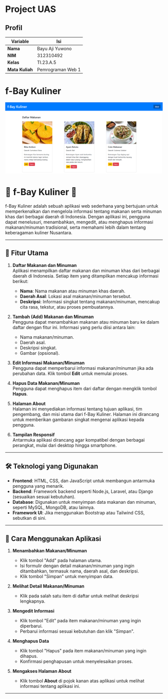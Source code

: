 # Project UAS

## Profil
| Variable | Isi |
| -------- | --- |
| **Nama** |Bayu Aji Yuwono|
| **NIM** | 312310492 |
| **Kelas** | TI.23.A.5 |
| **Mata Kuliah** | Pemrograman Web 1 |

# **f-Bay Kuliner**

![Tampilan Halaman Utama](ss/1.png)

# 🌟 f-Bay Kuliner 🌟

f-Bay Kuliner adalah sebuah aplikasi web sederhana yang bertujuan untuk memperkenalkan dan mengelola informasi tentang makanan serta minuman khas dari berbagai daerah di Indonesia. Dengan aplikasi ini, pengguna dapat menelusuri, menambahkan, mengedit, atau menghapus informasi makanan/minuman tradisional, serta memahami lebih dalam tentang keberagaman kuliner Nusantara.

---

## 🎯 Fitur Utama

1. **Daftar Makanan dan Minuman**  
   Aplikasi menampilkan daftar makanan dan minuman khas dari berbagai daerah di Indonesia. Setiap item yang ditampilkan mencakup informasi berikut:
   - **Nama**: Nama makanan atau minuman khas daerah.  
   - **Daerah Asal**: Lokasi asal makanan/minuman tersebut.  
   - **Deskripsi**: Informasi singkat tentang makanan/minuman, mencakup cita rasa, tekstur, atau proses pembuatannya.  

2. **Tambah (Add) Makanan dan Minuman**  
   Pengguna dapat menambahkan makanan atau minuman baru ke dalam daftar dengan fitur ini. Informasi yang perlu diisi antara lain:  
   - Nama makanan/minuman.  
   - Daerah asal.  
   - Deskripsi singkat.  
   - Gambar (opsional).  

3. **Edit Informasi Makanan/Minuman**  
   Pengguna dapat memperbarui informasi makanan/minuman jika ada perubahan data. Klik tombol **Edit** untuk memulai proses.

4. **Hapus Data Makanan/Minuman**  
   Pengguna dapat menghapus item dari daftar dengan mengklik tombol **Hapus**.

5. **Halaman About**  
   Halaman ini menyediakan informasi tentang tujuan aplikasi, tim pengembang, dan misi utama dari f-Bay Kuliner. Halaman ini dirancang untuk memberikan gambaran singkat mengenai aplikasi kepada pengguna.

6. **Tampilan Responsif**  
   Antarmuka aplikasi dirancang agar kompatibel dengan berbagai perangkat, mulai dari desktop hingga smartphone.

---

## 🛠️ Teknologi yang Digunakan

- **Frontend**: HTML, CSS, dan JavaScript untuk membangun antarmuka pengguna yang menarik.  
- **Backend**: Framework backend seperti Node.js, Laravel, atau Django (sesuaikan sesuai kebutuhan).  
- **Database**: Digunakan untuk menyimpan data makanan dan minuman, seperti MySQL, MongoDB, atau lainnya.  
- **Framework UI**: Jika menggunakan Bootstrap atau Tailwind CSS, sebutkan di sini.  

---

## 📖 Cara Menggunakan Aplikasi

1. **Menambahkan Makanan/Minuman**  
   - Klik tombol "Add" pada halaman utama.  
   - Isi formulir dengan detail makanan/minuman yang ingin ditambahkan, termasuk nama, daerah asal, dan deskripsi.  
   - Klik tombol "Simpan" untuk menyimpan data.  

2. **Melihat Detail Makanan/Minuman**  
   - Klik pada salah satu item di daftar untuk melihat deskripsi lengkapnya.  

3. **Mengedit Informasi**  
   - Klik tombol "Edit" pada item makanan/minuman yang ingin diperbarui.  
   - Perbarui informasi sesuai kebutuhan dan klik "Simpan".  

4. **Menghapus Data**  
   - Klik tombol "Hapus" pada item makanan/minuman yang ingin dihapus.  
   - Konfirmasi penghapusan untuk menyelesaikan proses.  

5. **Mengakses Halaman About**  
   - Klik tombol **About** di pojok kanan atas aplikasi untuk melihat informasi tentang aplikasi ini.  

---

